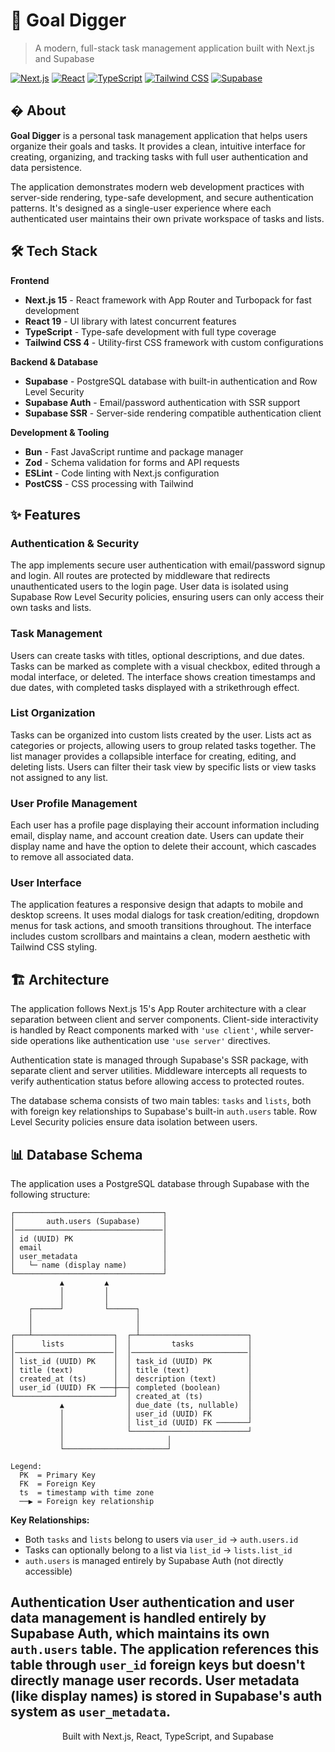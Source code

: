# 🎯 Goal Digger

> A modern, full-stack task management application built with Next.js and Supabase

[![Next.js](https://img.shields.io/badge/Next.js-15.3.4-black?style=flat-square&logo=next.js)](https://nextjs.org/)
[![React](https://img.shields.io/badge/React-19.0-blue?style=flat-square&logo=react)](https://reactjs.org/)
[![TypeScript](https://img.shields.io/badge/TypeScript-5.x-blue?style=flat-square&logo=typescript)](https://www.typescriptlang.org/)
[![Tailwind CSS](https://img.shields.io/badge/Tailwind-4.x-38B2AC?style=flat-square&logo=tailwind-css)](https://tailwindcss.com/)
[![Supabase](https://img.shields.io/badge/Supabase-Database-3ECF8E?style=flat-square&logo=supabase)](https://supabase.com/)

## � About

**Goal Digger** is a personal task management application that helps users organize their goals and tasks. It provides a clean, intuitive interface for creating, organizing, and tracking tasks with full user authentication and data persistence.

The application demonstrates modern web development practices with server-side rendering, type-safe development, and secure authentication patterns. It's designed as a single-user experience where each authenticated user maintains their own private workspace of tasks and lists.

## 🛠️ Tech Stack

**Frontend**
- **Next.js 15** - React framework with App Router and Turbopack for fast development
- **React 19** - UI library with latest concurrent features
- **TypeScript** - Type-safe development with full type coverage
- **Tailwind CSS 4** - Utility-first CSS framework with custom configurations

**Backend & Database**
- **Supabase** - PostgreSQL database with built-in authentication and Row Level Security
- **Supabase Auth** - Email/password authentication with SSR support
- **Supabase SSR** - Server-side rendering compatible authentication client

**Development & Tooling**
- **Bun** - Fast JavaScript runtime and package manager
- **Zod** - Schema validation for forms and API requests
- **ESLint** - Code linting with Next.js configuration
- **PostCSS** - CSS processing with Tailwind

## ✨ Features

### Authentication & Security
The app implements secure user authentication with email/password signup and login. All routes are protected by middleware that redirects unauthenticated users to the login page. User data is isolated using Supabase Row Level Security policies, ensuring users can only access their own tasks and lists.

### Task Management
Users can create tasks with titles, optional descriptions, and due dates. Tasks can be marked as complete with a visual checkbox, edited through a modal interface, or deleted. The interface shows creation timestamps and due dates, with completed tasks displayed with a strikethrough effect.

### List Organization
Tasks can be organized into custom lists created by the user. Lists act as categories or projects, allowing users to group related tasks together. The list manager provides a collapsible interface for creating, editing, and deleting lists. Users can filter their task view by specific lists or view tasks not assigned to any list.

### User Profile Management
Each user has a profile page displaying their account information including email, display name, and account creation date. Users can update their display name and have the option to delete their account, which cascades to remove all associated data.

### User Interface
The application features a responsive design that adapts to mobile and desktop screens. It uses modal dialogs for task creation/editing, dropdown menus for task actions, and smooth transitions throughout. The interface includes custom scrollbars and maintains a clean, modern aesthetic with Tailwind CSS styling.

## 🏗️ Architecture

The application follows Next.js 15's App Router architecture with a clear separation between client and server components. Client-side interactivity is handled by React components marked with `'use client'`, while server-side operations like authentication use `'use server'` directives.

Authentication state is managed through Supabase's SSR package, with separate client and server utilities. Middleware intercepts all requests to verify authentication status before allowing access to protected routes.

The database schema consists of two main tables: `tasks` and `lists`, both with foreign key relationships to Supabase's built-in `auth.users` table. Row Level Security policies ensure data isolation between users.

## 📊 Database Schema

The application uses a PostgreSQL database through Supabase with the following structure:

```
┌─────────────────────────────────┐
│       auth.users (Supabase)     │
│─────────────────────────────────│
│ id (UUID) PK                    │
│ email                           │
│ user_metadata                   │
│   └─ name (display name)        │
└─────────────────────────────────┘
           ▲         ▲
           │         │
           │         │
    ┌──────┘         └──────┐
    │                       │
    │                       │
┌───┴──────────────────┐  ┌─┴────────────────────────┐
│      lists           │  │         tasks            │
│──────────────────────│  │──────────────────────────│
│ list_id (UUID) PK    │  │ task_id (UUID) PK        │
│ title (text)         │  │ title (text)             │
│ created_at (ts)      │  │ description (text)       │
│ user_id (UUID) FK ───┼──┤ completed (boolean)      │
└──────────────────────┘  │ created_at (ts)          │
           ▲              │ due_date (ts, nullable)  │
           │              │ user_id (UUID) FK        │
           │              │ list_id (UUID) FK ───────┘
           │              └──────────────────────────┘
           │                       │
           └───────────────────────┘

Legend:
  PK  = Primary Key
  FK  = Foreign Key
  ts  = timestamp with time zone
  ──▶ = Foreign key relationship
```

**Key Relationships:**
- Both `tasks` and `lists` belong to users via `user_id` → `auth.users.id`
- Tasks can optionally belong to a list via `list_id` → `lists.list_id`
- `auth.users` is managed entirely by Supabase Auth (not directly accessible)

**Authentication**
User authentication and user data management is handled entirely by Supabase Auth, which maintains its own `auth.users` table. The application references this table through `user_id` foreign keys but doesn't directly manage user records. User metadata (like display names) is stored in Supabase's auth system as `user_metadata`.
---

<div align="center">
  Built with Next.js, React, TypeScript, and Supabase
</div>